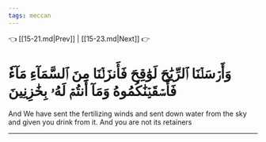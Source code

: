 ```yaml
---
tags: meccan
---
```


👈 [[15-21.md|Prev]] | [[15-23.md|Next]] 👉

# وَأَرۡسَلۡنَا ٱلرِّيَٰحَ لَوَٰقِحَ فَأَنزَلۡنَا مِنَ ٱلسَّمَآءِ مَآءٗ فَأَسۡقَيۡنَٰكُمُوهُ وَمَآ أَنتُمۡ لَهُۥ بِخَٰزِنِينَ

And We have sent the fertilizing winds and sent down water from the sky and given you drink from it. And you are not its retainers

---

